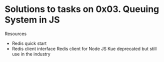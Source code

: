 # Solutions to tasks on 0x03. Queuing System in JS

Resources

- Redis quick start
- Redis client interface
Redis client for Node JS
Kue deprecated but still use in the industry
